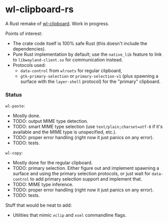 # wl-clipboard-rs

A Rust remake of [wl-clipboard](https://github.com/bugaevc/wl-clipboard). Work in progress.

Points of interest:
- The crate code itself is 100% safe Rust (this doesn't include the dependencies).
- Pure Rust implementation by default; use the `native_lib` feature to link to `libwayland-client.so` for communication instead.
- Protocols used:
  - `data-control` from `wlroots` for regular clipboard,
  - `gtk-primary-selection` or `primary-selection-v1` (plus spawning a surface with the `layer-shell` protocol) for the "primary" clipboard.

### Status

`wl-paste`:
- Mostly done.
- TODO: output MIME type detection.
- TODO: smart MIME type selection (use `text/plain;charset=utf-8` if it's available and the MIME type is unspecified, etc.).
- TODO: proper error handling (right now it just panics on any error).
- TODO: tests.

`wl-copy`:
- Mostly done for the regular clipboard.
- TODO: primary selection. Either figure out and implement spawning a surface and using the primary selection protocols, or just wait for `data-control` to add primary selection support and implement that.
- TODO: MIME type inference.
- TODO: proper error handling (right now it just panics on any error).
- TODO: tests.

Stuff that would be neat to add:
- Utilities that mimic `xclip` and `xsel` commandline flags.
